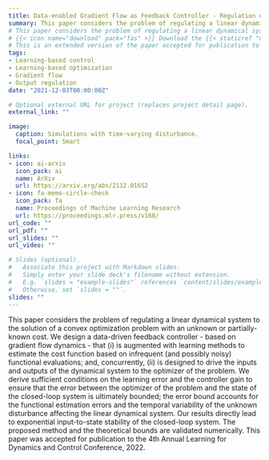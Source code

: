 ```yaml
---
title: Data-enabled Gradient Flow as Feedback Controller - Regulation of Linear Dynamical Systems to Minimizers of Unknown Functions
summary: This paper considers the problem of regulating a linear dynamical system subject to external disturbances to the solution of a convex optimization problem with an unknown or partially-known cost. Our results demonstrate exponential input-to-state stability of the closed-loop system with our gradient-flow based controller. 
# This paper considers the problem of regulating a linear dynamical system to the solution of a convex optimization problem with an unknown or partially-known cost. We design a data-driven feedback controller - based on gradient flow dynamics - that (i) is augmented with learning methods to estimate the cost function based on infrequent (and possibly noisy) functional evaluations; and, concurrently, (ii) is designed to drive the inputs and outputs of the dynamical system to the optimizer of the problem. We derive sufficient conditions on the learning error and the controller gain to ensure that the error between the optimizer of the problem and the state of the closed-loop system is ultimately bounded; the error bound accounts for the functional estimation errors and the temporal variability of the unknown disturbance affecting the linear dynamical system. Our results directly lead to exponential input-to-state stability of the closed-loop system. The proposed method and the theoretical bounds are validated numerically. 
# {{< icon name="download" pack="fas" >}} Download the {{< staticref "uploads/arXivPaperL4DC.pdf" "newtab" >}}arXiv eprint{{< /staticref >}}.
# This is an extended version of the paper accepted for publication to the 4th Annual Learning for Dynamics and Control Conference containing proofs.
tags:
- Learning-based control
- Learning-based optimization
- Gradient flow
- Output regulation
date: "2021-12-03T00:00:00Z"

# Optional external URL for project (replaces project detail page).
external_link: ""

image:
  caption: Simulations with time-varying disturbance.
  focal_point: Smart

links:
- icon: ai-arxiv
  icon_pack: ai
  name: ArXiv
  url: https://arxiv.org/abs/2112.01652
- icon: fa-memo-circle-check
  icon_pack: fa
  name: Proceedings of Machine Learning Research
  url: https://proceedings.mlr.press/v168/
url_code: ""
url_pdf: ""
url_slides: ""
url_video: ""

# Slides (optional).
#   Associate this project with Markdown slides.
#   Simply enter your slide deck's filename without extension.
#   E.g. `slides = "example-slides"` references `content/slides/example-slides.md`.
#   Otherwise, set `slides = ""`.
slides: ""
---
```

This paper considers the problem of regulating a linear dynamical system to the solution of a convex optimization problem with an unknown or partially-known cost. We design a data-driven feedback controller - based on gradient flow dynamics - that (i) is augmented with learning methods to estimate the cost function based on infrequent (and possibly noisy) functional evaluations; and, concurrently, (ii) is designed to drive the inputs and outputs of the dynamical system to the optimizer of the problem. We derive sufficient conditions on the learning error and the controller gain to ensure that the error between the optimizer of the problem and the state of the closed-loop system is ultimately bounded; the error bound accounts for the functional estimation errors and the temporal variability of the unknown disturbance affecting the linear dynamical system. Our results directly lead to exponential input-to-state stability of the closed-loop system. The proposed method and the theoretical bounds are validated numerically. This paper was accepted for publication to the 4th Annual Learning for Dynamics and Control Conference, 2022.
